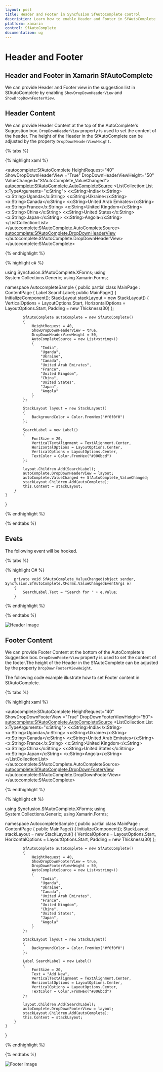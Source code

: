 ```yaml
---
layout: post
title: Header and Footer in Syncfusion SfAutoComplete control
description: Learn how to enable Header and Footer in SfAutoComplete
platform: xamarin
control: SfAutoComplete
documentation: ug
---
```


# Header and Footer

## Header and Footer in Xamarin SfAutoComplete

We can provide Header and Footer view in the suggestion list in SfAutoComplete by enabling `ShowDropDownHeaderView` and `ShowDropDownFooterView`. 

## Header Content

We can provide Header Content at the top of the AutoComplete's Suggestion box. `DropDownHeaderView` property is used to set the content of the header. The height of the Header in the SfAutoComplete can be adjusted by the property `DropDownHeaderViewHeight`.

{% tabs %}

{% highlight xaml %}

<?xml version="1.0" encoding="utf-8" ?>
<ContentPage xmlns="http://xamarin.com/schemas/2014/forms"
             xmlns:x="http://schemas.microsoft.com/winfx/2009/xaml"
             xmlns:autocomplete="clr-namespace:Syncfusion.SfAutoComplete.XForms;assembly=Syncfusion.SfAutoComplete.XForms"
             xmlns:ListCollection="clr-namespace:System.Collections.Generic;assembly=netstandard"
             xmlns:local="clr-namespace:AutocompleteSample"
             x:Class="AutocompleteSample.MainPage">
    <StackLayout VerticalOptions="Start" 
                 HorizontalOptions="Start" 
                 Padding="30">
        <autocomplete:SfAutoComplete HeightRequest="40"
                                     ShowDropDownHeaderView ="True"
                                     DropDownHeaderViewHeight="50"
                                     ValueChanged="SfAutoComplete_ValueChanged">
            <autocomplete:SfAutoComplete.AutoCompleteSource>
               <ListCollection:List x:TypeArguments="x:String">
                    <x:String>India</x:String>
                    <x:String>Uganda</x:String>
                    <x:String>Ukraine</x:String>
                    <x:String>Canada</x:String>
                    <x:String>United Arab Emirates</x:String>
                    <x:String>France</x:String>
                    <x:String>United Kingdom</x:String>
                    <x:String>China</x:String>
                    <x:String>United States</x:String>
                    <x:String>Japan</x:String>
                    <x:String>Angola</x:String>
                </ListCollection:List>
            </autocomplete:SfAutoComplete.AutoCompleteSource>
            <autocomplete:SfAutoComplete.DropDownHeaderView>
                <StackLayout BackgroundColor="#f0f0f0" >
                    <Label  x:Name="SearchLabel" 
                            FontSize="20" 
                            VerticalTextAlignment="Center" 
                            HorizontalOptions="Center" 
                            VerticalOptions="Center" 
                            TextColor="#006bcd"   />
                </StackLayout>
            </autocomplete:SfAutoComplete.DropDownHeaderView>
        </autocomplete:SfAutoComplete>
    </StackLayout>
</ContentPage>

{% endhighlight %}

{% highlight c# %}

using Syncfusion.SfAutoComplete.XForms;
using System.Collections.Generic;
using Xamarin.Forms;

namespace AutocompleteSample
{
    public partial class MainPage : ContentPage
    {
        Label SearchLabel;
        public MainPage()
        {
            InitializeComponent();
            StackLayout stackLayout = new StackLayout()
            {
                VerticalOptions = LayoutOptions.Start,
                HorizontalOptions = LayoutOptions.Start,
                Padding = new Thickness(30)
            };

            SfAutoComplete autoComplete = new SfAutoComplete()
            {
                HeightRequest = 40,
                ShowDropDownHeaderView = true,
                DropDownHeaderViewHeight = 50,
                AutoCompleteSource = new List<string>()
                {
                    "India",
                    "Uganda",
                    "Ukraine",
                    "Canada",
                    "United Arab Emirates",
                    "France",
                    "United Kingdom",
                    "China",
                    "United States",
                    "Japan",
                    "Angola"
                }
            };

            StackLayout layout = new StackLayout()
            {
                BackgroundColor = Color.FromHex("#f0f0f0")
            };

            SearchLabel = new Label()
            {
                FontSize = 20,
                VerticalTextAlignment = TextAlignment.Center,
                HorizontalOptions = LayoutOptions.Center,
                VerticalOptions = LayoutOptions.Center,
                TextColor = Color.FromHex("#006bcd")
            };

            layout.Children.Add(SearchLabel);
            autoComplete.DropDownHeaderView = layout;
            autoComplete.ValueChanged += SfAutoComplete_ValueChanged;
            stackLayout.Children.Add(autoComplete);
            this.Content = stackLayout;
        }
    }
}

{% endhighlight %}

{% endtabs %}

## Evets 

The following event will be hooked.

{% tabs %}

{% highlight C# %}

        private void SfAutoComplete_ValueChanged(object sender, Syncfusion.SfAutoComplete.XForms.ValueChangedEventArgs e)
        {
            SearchLabel.Text = "Search for " + e.Value;
        }
        
{% endhighlight %}

{% endtabs %}

![Header Image](images/Header-and-Footer/Header.png)

## Footer Content

We can provide Footer Content at the bottom of the AutoComplete's Suggestion box. `DropDownFooterView` property is used to set the content of the footer.The height of the Header in the SfAutoComplete can be adjusted by the property `DropDownFooterViewHeight`.

The following code example illustrate how to set Footer content in SfAutoComplete.

{% tabs %}

{% highlight xaml %}

<?xml version="1.0" encoding="utf-8" ?>
<ContentPage xmlns="http://xamarin.com/schemas/2014/forms"
             xmlns:x="http://schemas.microsoft.com/winfx/2009/xaml"
             xmlns:autocomplete="clr-namespace:Syncfusion.SfAutoComplete.XForms;assembly=Syncfusion.SfAutoComplete.XForms"
             xmlns:ListCollection="clr-namespace:System.Collections.Generic;assembly=netstandard"
             xmlns:local="clr-namespace:AutocompleteSample"
             x:Class="AutocompleteSample.MainPage">
    <StackLayout VerticalOptions="Start" 
                 HorizontalOptions="Start" 
                 Padding="30">
        <autocomplete:SfAutoComplete HeightRequest="40"
                                     ShowDropDownFooterView ="True"
                                     DropDownFooterViewHeight="50">
            <autocomplete:SfAutoComplete.AutoCompleteSource>
                <ListCollection:List x:TypeArguments="x:String">
                    <x:String>India</x:String>
                    <x:String>Uganda</x:String>
                    <x:String>Ukraine</x:String>
                    <x:String>Canada</x:String>
                    <x:String>United Arab Emirates</x:String>
                    <x:String>France</x:String>
                    <x:String>United Kingdom</x:String>
                    <x:String>China</x:String>
                    <x:String>United States</x:String>
                    <x:String>Japan</x:String>
                    <x:String>Angola</x:String>
                </ListCollection:List>
            </autocomplete:SfAutoComplete.AutoCompleteSource>
            <autocomplete:SfAutoComplete.DropDownFooterView>
                <StackLayout BackgroundColor="#f0f0f0" >
                    <Label  Text="Add New"
                            FontSize="20" 
                            VerticalTextAlignment="Center" 
                            HorizontalOptions="Center" 
                            VerticalOptions="Center" 
                            TextColor="#006bcd" />
                </StackLayout>
            </autocomplete:SfAutoComplete.DropDownFooterView>
        </autocomplete:SfAutoComplete>
    </StackLayout>
</ContentPage>

{% endhighlight %}

{% highlight c# %}

using Syncfusion.SfAutoComplete.XForms;
using System.Collections.Generic;
using Xamarin.Forms;

namespace AutocompleteSample
{
    public partial class MainPage : ContentPage
    {
        public MainPage()
        {
            InitializeComponent();
            StackLayout stackLayout = new StackLayout()
            {
                VerticalOptions = LayoutOptions.Start,
                HorizontalOptions = LayoutOptions.Start,
                Padding = new Thickness(30)
            };

            SfAutoComplete autoComplete = new SfAutoComplete()
            {
                HeightRequest = 40,
                ShowDropDownFooterView = true,
                DropDownFooterViewHeight = 50,
                AutoCompleteSource = new List<string>()
                {
                    "India",
                    "Uganda",
                    "Ukraine",
                    "Canada",
                    "United Arab Emirates",
                    "France",
                    "United Kingdom",
                    "China",
                    "United States",
                    "Japan",
                    "Angola"
                }
            };

            StackLayout layout = new StackLayout()
            {
                BackgroundColor = Color.FromHex("#f0f0f0")
            };

            Label SearchLabel = new Label()
            {
                FontSize = 20,
                Text = "Add New",
                VerticalTextAlignment = TextAlignment.Center,
                HorizontalOptions = LayoutOptions.Center,
                VerticalOptions = LayoutOptions.Center,
                TextColor = Color.FromHex("#006bcd")
            };

            layout.Children.Add(SearchLabel);
            autoComplete.DropDownFooterView = layout;
            stackLayout.Children.Add(autoComplete);
            this.Content = stackLayout;
        }
    }
}

{% endhighlight %}

{% endtabs %}

![Footer Image](images/Header-and-Footer/Footer.png)

